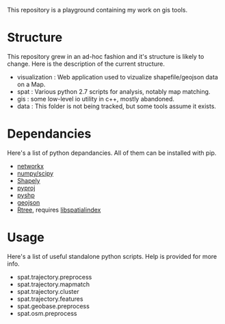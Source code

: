 This repository is a playground containing my work on gis tools.

Structure
=========

This repository grew in an ad-hoc fashion and it's structure is likely to change.
Here is the description of the current structure.

* visualization : Web application used to vizualize shapefile/geojson data on a Map.
* spat : Various python 2.7 scripts for analysis, notably map matching.
* gis : some low-level io utility in c++, mostly abandoned.
* data : This folder is not being tracked, but some tools assume it exists.


Dependancies
============

Here's a list of python depandancies. All of them can be installed with pip.

* [networkx](https://networkx.github.io/documentation/development/install.html)
* [numpy/scipy](http://scipy.org/install.html)
* [Shapely](https://pypi.python.org/pypi/Shapely)
* [pyproj](https://pypi.python.org/pypi/pyproj?)
* [pyshp](https://pypi.python.org/pypi/pyshp)
* [geojson](https://pypi.python.org/pypi/geojson)
* [Rtree](https://pypi.python.org/pypi/Rtree/), requires [libspatialindex](http://libspatialindex.github.io/)

Usage
=====

Here's a list of useful standalone python scripts. Help is provided for more info.

* spat.trajectory.preprocess
* spat.trajectory.mapmatch
* spat.trajectory.cluster
* spat.trajectory.features
* spat.geobase.preprocess 
* spat.osm.preprocess
